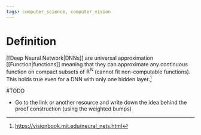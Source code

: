 ```yaml
---
tags: computer_science, computer_vision
---
```


# Definition

[[Deep Neural Network|DNNs]] are universal approximation [[Function|functions]] meaning that they can approximate any continuous function on compact subsets of $\mathbb{R}^N$ (cannot fit non-computable functions). This holds true even for a DNN with only one hidden layer.[^1]

#TODO 
- Go to the link or another resource and write down the idea behind the proof construction (using the weighted bumps)

[^1]: https://visionbook.mit.edu/neural_nets.html